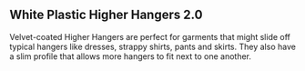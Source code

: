 ## White Plastic Higher Hangers 2.0
                    
Velvet-coated Higher Hangers are perfect for garments that might slide off typical hangers like dresses, strappy shirts, pants and skirts. They also have a slim profile that allows more hangers to fit next to one another.